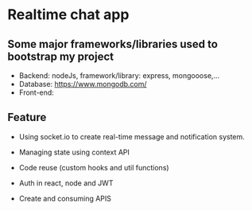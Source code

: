 # Realtime chat app

## Some major frameworks/libraries used to bootstrap my project

-   Backend: nodeJs, framework/library: express, mongooose,...
-   Database: https://www.mongodb.com/
-   Front-end:

## Feature

-   Using socket.io to create real-time message and notification system.

-   Managing state using context API

-   Code reuse (custom hooks and util functions)

-   Auth in react, node and JWT

-   Create and consuming APIS
